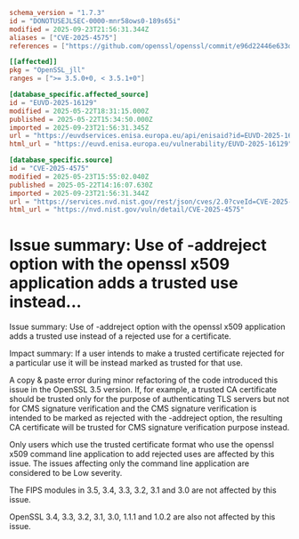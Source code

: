 ```toml
schema_version = "1.7.3"
id = "DONOTUSEJLSEC-0000-mnr58ows0-189s65i"
modified = 2025-09-23T21:56:31.344Z
aliases = ["CVE-2025-4575"]
references = ["https://github.com/openssl/openssl/commit/e96d22446e633d117e6c9904cb15b4693e956eaa", "https://openssl-library.org/news/secadv/20250522.txt", "http://www.openwall.com/lists/oss-security/2025/05/22/1"]

[[affected]]
pkg = "OpenSSL_jll"
ranges = [">= 3.5.0+0, < 3.5.1+0"]

[database_specific.affected_source]
id = "EUVD-2025-16129"
modified = 2025-05-22T18:31:15.000Z
published = 2025-05-22T15:34:50.000Z
imported = 2025-09-23T21:56:31.345Z
url = "https://euvdservices.enisa.europa.eu/api/enisaid?id=EUVD-2025-16129"
html_url = "https://euvd.enisa.europa.eu/vulnerability/EUVD-2025-16129"

[database_specific.source]
id = "CVE-2025-4575"
modified = 2025-05-23T15:55:02.040Z
published = 2025-05-22T14:16:07.630Z
imported = 2025-09-23T21:56:31.344Z
url = "https://services.nvd.nist.gov/rest/json/cves/2.0?cveId=CVE-2025-4575"
html_url = "https://nvd.nist.gov/vuln/detail/CVE-2025-4575"
```

# Issue summary: Use of -addreject option with the openssl x509 application adds a trusted use instead...

Issue summary: Use of -addreject option with the openssl x509 application adds a trusted use instead of a rejected use for a certificate.

Impact summary: If a user intends to make a trusted certificate rejected for a particular use it will be instead marked as trusted for that use.

A copy & paste error during minor refactoring of the code introduced this issue in the OpenSSL 3.5 version. If, for example, a trusted CA certificate should be trusted only for the purpose of authenticating TLS servers but not for CMS signature verification and the CMS signature verification is intended to be marked as rejected with the -addreject option, the resulting CA certificate will be trusted for CMS signature verification purpose instead.

Only users which use the trusted certificate format who use the openssl x509 command line application to add rejected uses are affected by this issue. The issues affecting only the command line application are considered to be Low severity.

The FIPS modules in 3.5, 3.4, 3.3, 3.2, 3.1 and 3.0 are not affected by this issue.

OpenSSL 3.4, 3.3, 3.2, 3.1, 3.0, 1.1.1 and 1.0.2 are also not affected by this issue.

